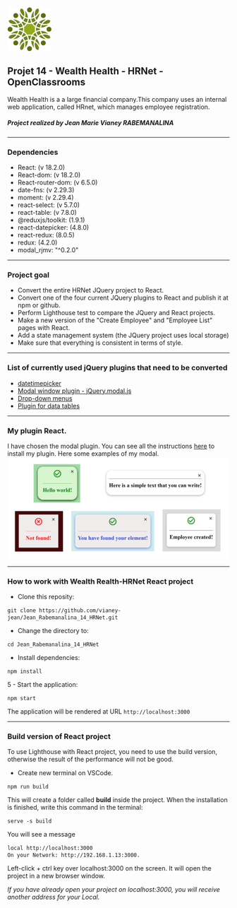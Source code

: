   <img src='./src/assets/image/logo.png'>  
  
## Projet 14 - Wealth Health - HRNet - OpenClassrooms

Wealth Health is a a large financial company.This company uses an internal web application, called HRnet, which manages employee registration.

##### Project realized by Jean Marie Vianey RABEMANALINA

---

### Dependencies

- React: (v 18.2.0)
- React-dom: (v 18.2.0)
- React-router-dom: (v 6.5.0)
- date-fns: (v 2.29.3)
- moment: (v 2.29.4)
- react-select: (v 5.7.0)
- react-table: (v 7.8.0)
- @reduxjs/toolkit: (1.9.1)
- react-datepicker: (4.8.0)
- react-redux: (8.0.5)
- redux: (4.2.0)
- modal_rjmv: "^0.2.0"

---

### Project goal

- Convert the entire HRNet JQuery project to React.
- Convert one of the four current JQuery plugins to React and publish it at npm or github.
- Perform Lighthouse test to compare the JQuery and React projects.
- Make a new version of the "Create Employee" and "Employee List" pages with React.
- Add a state management system (the JQuery project uses local storage)
- Make sure that everything is consistent in terms of style.

---

### List of currently used jQuery plugins that need to be converted

- [datetimepicker](https://github.com/xdan/datetimepicker)
- [Modal window plugin - jQuery.modal.js](https://github.com/kylefox/jquery-modal)
- [Drop-down menus](https://github.com/jquery/jquery-ui/blob/main/ui/widgets/selectmenu.js)
- [Plugin for data tables](https://github.com/DataTables/DataTables)

---
### My plugin React.

I have chosen the modal plugin. You can see all the instructions [here](https://www.npmjs.com/package/modal_rjmv) to install my plugin.
Here some examples of my modal.
<img src='./src/assets/image/modalexamples.png'>

---

### How to work with Wealth Realth-HRNet React project

- Clone this reposity:

```
git clone https://github.com/vianey-jean/Jean_Rabemanalina_14_HRNet.git
```

- Change the directory to:

```
cd Jean_Rabemanalina_14_HRNet
```

- Install dependencies:

```
npm install
```

5 - Start the application:

```
npm start
```

The application will be rendered at URL `http://localhost:3000`

---

### Build version of React project

To use Lighthouse with React project, you need to use the build version, otherwise the result of the performance will not be good.

- Create new terminal on VSCode.

```
npm run build
```

This will create a folder called **build** inside the project. When the installation is finished, write this command in the terminal:

```
serve -s build
```

You will see a message

```
local http://localhost:3000
On your Network: http://192.168.1.13:3000.
```

Left-click + ctrl key over localhost:3000 on the screen. It will open the project in a new browser window.

_If you have already open your project on localhost:3000, you will receive another address for your Local._